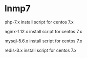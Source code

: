 # lnmp7
php-7.x install script for centos 7.x

nginx-1.12.x install script for centos 7.x

mysql-5.6.x install script for centos 7.x

redis-3.x install script for centos 7.x

